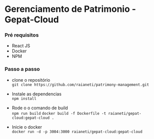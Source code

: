 # Gerenciamento de Patrimonio - Gepat-Cloud

### Pré requisitos
- React JS
- Docker
- NPM 

### Passo a passo 
- clone o repositório  
`git clone https://github.com/raianeti/patrimony-management.git`

- Instale as dependencias   
`npm install`

- Rode o o comando de build  
`npm run build` 
`docker build -f Dockerfile -t raianeti/gepat-cloud:gepat-cloud .`

- Inicie o docker  
`docker run -d -p 3004:3000 raianeti/gepat-cloud:gepat-cloud`



